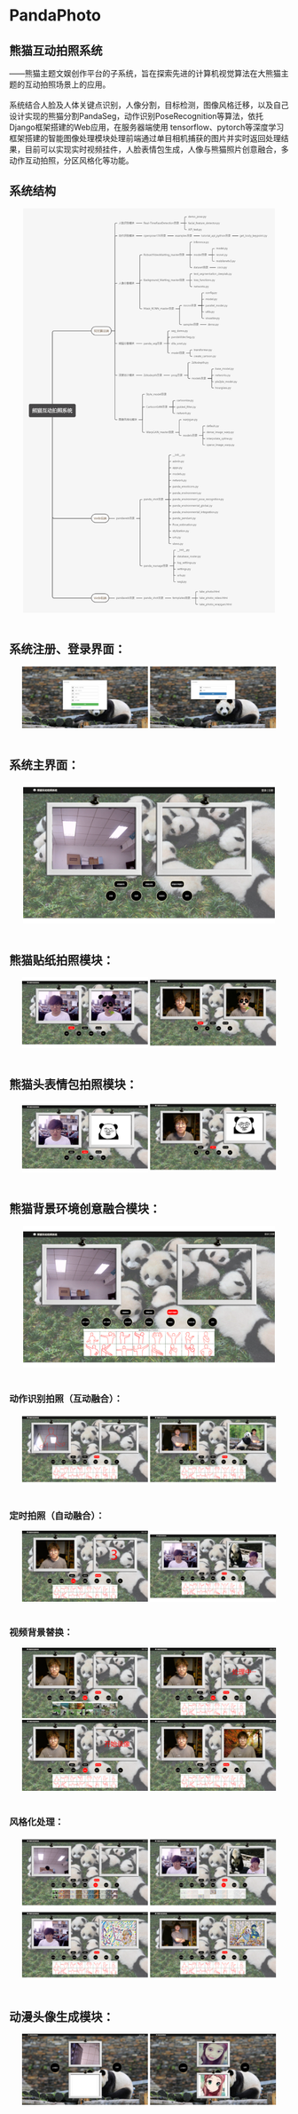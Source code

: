 <h1>PandaPhoto</h1>
<h2>熊猫互动拍照系统</h2>
——熊猫主题文娱创作平台的子系统，旨在探索先进的计算机视觉算法在大熊猫主题的互动拍照场景上的应用。
<br />
<br />
系统结合人脸及人体关键点识别，人像分割，目标检测，图像风格迁移，以及自己设计实现的熊猫分割PandaSeg，动作识别PoseRecognition等算法，依托Django框架搭建的Web应用，在服务器端使用 tensorflow、pytorch等深度学习框架搭建的智能图像处理模块处理前端通过单目相机捕获的图片并实时返回处理结果，目前可以实现实时视频挂件，人脸表情包生成，人像与熊猫照片创意融合，多动作互动拍照，分区风格化等功能。
<h2>系统结构</h2>
<div align=center><img src="https://github.com/Nyankotigle/PandaPhoto/blob/master/images/%E7%B3%BB%E7%BB%9F%E6%9E%B6%E6%9E%84.png" width="90%" height="90%"></div>
<br />
<h2>系统注册、登录界面：</h2>
<div align=center>
<img src="https://github.com/Nyankotigle/PandaPhoto/blob/master/images/register.png" width="45%" height="45%">
<img src="https://github.com/Nyankotigle/PandaPhoto/blob/master/images/login.png" width="45%" height="45%">
</div>
<br />
<h2>系统主界面：</h2>
<div align=center><img src="https://github.com/Nyankotigle/PandaPhoto/blob/master/images/%E4%B8%BB%E9%A1%B5%E9%9D%A2.png" width="90%" height="90%"></div>
<br />
<h2>熊猫贴纸拍照模块：</h2>
<div align=center>
<img src="https://github.com/Nyankotigle/PandaPhoto/blob/master/images/%E7%86%8A%E7%8C%AB%E8%B4%B4%E7%BA%B8.png" width="45%" height="45%">
<img src="https://github.com/Nyankotigle/PandaPhoto/blob/master/images/%E7%86%8A%E7%8C%AB%E8%B4%B4%E7%BA%B8%E6%95%88%E6%9E%9C.png" width="45%" height="45%">
</div>
<br />
<h2>熊猫头表情包拍照模块：</h2>
<div align=center>
<img src="https://github.com/Nyankotigle/PandaPhoto/blob/master/images/%E7%86%8A%E7%8C%AB%E8%A1%A8%E6%83%85.png" width="45%" height="45%">
<img src="https://github.com/Nyankotigle/PandaPhoto/blob/master/images/%E7%86%8A%E7%8C%AB%E8%A1%A8%E6%83%852.png" width="45%" height="45%">
</div>
<br />
<h2>熊猫背景环境创意融合模块：</h2>
<div align=center><img src="https://github.com/Nyankotigle/PandaPhoto/blob/master/images/%E7%86%8A%E7%8C%AB%E7%8E%AF%E5%A2%83%E8%9E%8D%E5%90%88%E9%A1%B5%E9%9D%A2.png" width="90%" height="90%"></div>
<br />
<h3>动作识别拍照（互动融合）：</h3>
<div align=center>
<img src="https://github.com/Nyankotigle/PandaPhoto/blob/master/images/%E5%8A%A8%E4%BD%9C%E5%B1%95%E7%A4%BA.png" width="45%" height="45%">
<img src="https://github.com/Nyankotigle/PandaPhoto/blob/master/images/%E5%8A%A8%E4%BD%9C%E8%AF%86%E5%88%AB%E6%8B%8D%E7%85%A7%E7%BB%93%E6%9E%9C%E5%B1%95%E7%A4%BA.png" width="45%" height="45%">
</div>
<br />
<h3>定时拍照（自动融合）：</h3>
<div align=center>
<img src="https://github.com/Nyankotigle/PandaPhoto/blob/master/images/%E5%AE%9A%E6%97%B6%E6%8B%8D%E7%85%A7%E5%80%92%E8%AE%A1%E6%97%B6.png" width="45%" height="45%">
<img src="https://github.com/Nyankotigle/PandaPhoto/blob/master/images/%E5%AE%9A%E6%97%B6%E6%8B%8D%E7%85%A7%E7%BB%93%E6%9E%9C%E5%B1%95%E7%A4%BA.png" width="45%" height="45%">
</div>
<br />
<h3>视频背景替换：</h3>
<div align=center>
<img src="https://github.com/Nyankotigle/PandaPhoto/blob/master/images/%E8%A7%86%E9%A2%91%E8%9E%8D%E5%90%88.png" width="45%" height="45%">
<img src="https://github.com/Nyankotigle/PandaPhoto/blob/master/images/%E8%A7%86%E9%A2%91%E8%9E%8D%E5%90%88%E5%A4%84%E7%90%86%E4%B8%AD.png" width="45%" height="45%">
</div>
<div align=center>
<img src="https://github.com/Nyankotigle/PandaPhoto/blob/master/images/%E8%A7%86%E9%A2%91%E8%9E%8D%E5%90%88%E5%BC%80%E5%A7%8B%E5%BD%95%E5%83%8F.png" width="45%" height="45%">
<img src="https://github.com/Nyankotigle/PandaPhoto/blob/master/images/%E8%A7%86%E9%A2%91%E8%9E%8D%E5%90%88%E7%BB%93%E6%9E%9C%E5%B1%95%E7%A4%BA.png" width="45%" height="45%">
</div>
<br />
<h3>风格化处理：</h3>
<div align=center>
<img src="https://github.com/Nyankotigle/PandaPhoto/blob/master/images/%E9%A3%8E%E6%A0%BC%E5%8C%96%E9%A1%B5%E9%9D%A2.png" width="45%" height="45%">
<img src="https://github.com/Nyankotigle/PandaPhoto/blob/master/images/%E9%A3%8E%E6%A0%BC%E5%8C%96%E9%80%89%E6%8B%A9.png" width="45%" height="45%">
</div>
<div align=center>
<img src="https://github.com/Nyankotigle/PandaPhoto/blob/master/images/%E9%A3%8E%E6%A0%BC%E5%8C%96%E7%BB%93%E6%9E%9C.png" width="45%" height="45%">
<img src="https://github.com/Nyankotigle/PandaPhoto/blob/master/images/%E9%A3%8E%E6%A0%BC%E5%8C%96%E7%BB%93%E6%9E%9C2.png" width="45%" height="45%">
</div>
<br />
<h2>动漫头像生成模块：</h2>
<div align=center>
<img src="https://github.com/Nyankotigle/PandaPhoto/blob/master/images/%E5%8A%A8%E6%BC%AB%E5%A4%B4%E5%83%8F.png" width="45%" height="45%">
<img src="https://github.com/Nyankotigle/PandaPhoto/blob/master/images/%E5%8A%A8%E6%BC%AB%E5%A4%B4%E5%83%8F2.png" width="45%" height="45%">
</div>
<br />
